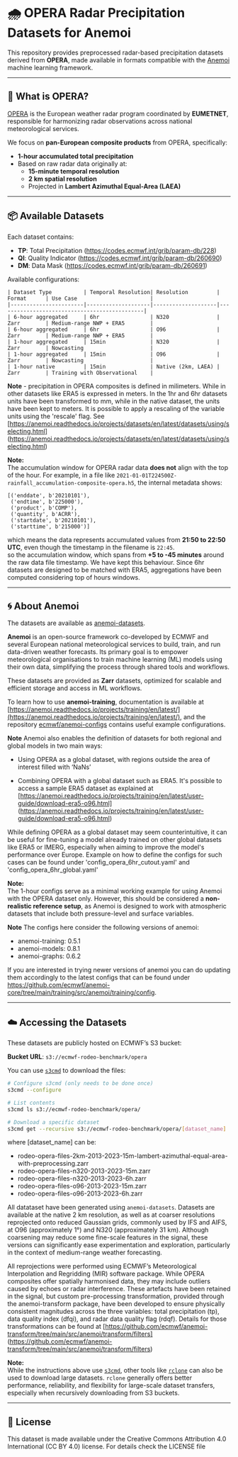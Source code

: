 # 🌧️ OPERA Radar Precipitation Datasets for Anemoi

This repository provides preprocessed radar-based precipitation datasets derived from **OPERA**, made available in formats compatible with the [Anemoi](https://github.com/ecmwf/anemoi-datasets) machine learning framework.

---

## 📡 What is OPERA?

[OPERA](https://www.eumetnet.eu/observations/weather-radar-network/) is the European weather radar program coordinated by **EUMETNET**, responsible for harmonizing radar observations across national meteorological services.

We focus on **pan-European composite products** from OPERA, specifically:
- **1-hour accumulated total precipitation**
- Based on raw radar data originally at:
  - **15-minute temporal resolution**
  - **2 km spatial resolution**
  - Projected in **Lambert Azimuthal Equal-Area (LAEA)**

---

## 📦 Available Datasets

Each dataset contains:
- **TP**: Total Precipitation (https://codes.ecmwf.int/grib/param-db/228)
- **QI**: Quality Indicator (https://codes.ecmwf.int/grib/param-db/260690)
- **DM**: Data Mask (https://codes.ecmwf.int/grib/param-db/260691)

Available configurations:

```
| Dataset Type          | Temporal Resolution| Resolution         | Format      | Use Case                       |
|-----------------------|--------------------|--------------------|----------------------------------------------|
| 6-hour aggregated     | 6hr                | N320               | Zarr        | Medium-range NWP + ERA5        |
| 6-hour aggregated     | 6hr                | O96                | Zarr        | Medium-range NWP + ERA5        |
| 1-hour aggregated     | 15min              | N320               | Zarr        | Nowcasting                     |
| 1-hour aggregated     | 15min              | O96                | Zarr        | Nowcasting                     |
| 1-hour native         | 15min              | Native (2km, LAEA) | Zarr        | Training with Observational    |
```

**Note** - precipitation in OPERA composites is defined in milimeters. While in other datasets like ERA5 is expressed in meters.
In the 1hr and 6hr datasets units have been transformed to mm, while in the native dataset, the units have been kept to meters.
It is possible to apply a rescaling of the variable units using the 'rescale' flag. See [https://anemoi.readthedocs.io/projects/datasets/en/latest/datasets/using/selecting.html] (https://anemoi.readthedocs.io/projects/datasets/en/latest/datasets/using/selecting.html)

**Note:**  
The accumulation window for OPERA radar data **does not** align with the top of the hour.  For example, in a file like `2021-01-01T224500Z-rainfall_accumulation-composite-opera.h5`, the internal metadata shows:

```
[('enddate', b'20210101'),
 ('endtime', b'225000'),
 ('product', b'COMP'),
 ('quantity', b'ACRR'),
 ('startdate', b'20210101'),
 ('starttime', b'215000')]
 ```
which means the data represents accumulated values from **21:50 to 22:50 UTC**, even though the timestamp in the filename is `22:45`.  
so the accumulation window, which spans from **+5 to -45 minutes** around the raw data file timestamp. We have kept this behaviour.
Since 6hr datasets are designed to be matched with ERA5, aggregations have been computed considering top of hours windows.

---

## 🌀 About Anemoi

The datasets are available as [anemoi-datasets](https://github.com/ecmwf/anemoi-datasets).

**Anemoi** is an open-source framework co-developed by ECMWF and several European national meteorological services to build, train, and run data-driven weather forecasts. Its primary goal is to empower meteorological organisations to train machine learning (ML) models using their own data, simplifying the process through shared tools and workflows.

These datasets are provided as **Zarr** datasets, optimized for scalable and efficient storage and access in ML workflows.

To learn how to use **anemoi-training**, documentation is available at [https://anemoi.readthedocs.io/projects/training/en/latest/](https://anemoi.readthedocs.io/projects/training/en/latest/), and the repository [ecmwf/anemoi-configs](https://github.com/ecmwf/anemoi-configs) contains useful example configurations.

**Note** Anemoi also enables the definition of datasets for both regional and global models in two main ways: 

- Using OPERA as a global dataset, with regions outside the area of interest filled with ‘NaNs’ 

- Combining OPERA with a global dataset such as ERA5. It's possible to access a sample ERA5 dataset as explained at [https://anemoi.readthedocs.io/projects/training/en/latest/user-guide/download-era5-o96.html] (https://anemoi.readthedocs.io/projects/training/en/latest/user-guide/download-era5-o96.html)

While defining OPERA as a global dataset may seem counterintuitive, it can be useful for fine-tuning a model already trained on other global datasets like ERA5 or IMERG, especially when aiming to improve the model's performance over Europe. Example on how to define the configs for such cases can be found under 'config_opera_6hr_cutout.yaml' and 'config_opera_6hr_global.yaml'

**Note:**  
The 1-hour configs serve as a minimal working example for using Anemoi with the OPERA dataset only.  However, this should be considered a **non-realistic reference setup**, as Anemoi is designed to work with atmospheric datasets that include both pressure-level and surface variables.

**Note** The configs here consider the following versions of anemoi:
- anemoi-training: 0.5.1
- anemoi-models: 0.8.1
- anemoi-graphs: 0.6.2

If you are interested in trying newer versions of anemoi you can do updating them accordingly to the latest configs that can be found under https://github.com/ecmwf/anemoi-core/tree/main/training/src/anemoi/training/config.

---

## ☁️ Accessing the Datasets

These datasets are publicly hosted on ECMWF’s S3 bucket:

**Bucket URL**: `s3://ecmwf-rodeo-benchmark/opera`

You can use [`s3cmd`](https://s3tools.org/s3cmd) to download the files:

```bash
# Configure s3cmd (only needs to be done once)
s3cmd --configure

# List contents
s3cmd ls s3://ecmwf-rodeo-benchmark/opera/

# Download a specific dataset
s3cmd get --recursive s3://ecmwf-rodeo-benchmark/opera/[dataset_name]
```
where [dataset_name] can be:

- rodeo-opera-files-2km-2013-2023-15m-lambert-azimuthal-equal-area-with-preprocessing.zarr
- rodeo-opera-files-n320-2013-2023-15m.zarr
- rodeo-opera-files-n320-2013-2023-6h.zarr
- rodeo-opera-files-o96-2013-2023-15m.zarr
- rodeo-opera-files-o96-2013-2023-6h.zarr

All datataset have been generated using `anemoi-datasets`. Datasets are available at the native 2 km resolution, as well as at coarser resolutions reprojected onto reduced Gaussian grids, commonly used by IFS and AIFS, at O96 (approximately 1°) and N320 (approximately 31 km). Although coarsening may reduce some fine-scale features in the signal, these versions can significantly ease experimentation and exploration, particularly in the context of medium-range weather forecasting.

All reprojections were performed using ECMWF’s Meteorological Interpolation and Regridding (MIR) software package.
While OPERA composites offer spatially harmonised data, they may include outliers caused by echoes or radar interference. These artefacts have been retained in the signal, but custom pre-processing transformation, provided through the anemoi-transform package, have been developed to ensure physically consistent magnitudes across the three variables: total precipitation (tp), data quality index (dfqi), and radar data quality flag (rdqf). 
Details for those transformations can be found at [https://github.com/ecmwf/anemoi-transform/tree/main/src/anemoi/transform/filters] (https://github.com/ecmwf/anemoi-transform/tree/main/src/anemoi/transform/filters)

**Note:**  
While the instructions above use [`s3cmd`](https://s3tools.org/s3cmd), other tools like [`rclone`](https://rclone.org/s3/#configuration) can also be used to download large datasets. `rclone` generally offers better performance, reliability, and flexibility for large-scale dataset transfers, especially when recursively downloading from S3 buckets.

---

## 📄 License
This dataset is made available under the Creative Commons Attribution 4.0 International (CC BY 4.0) license.
For details check the LICENSE file